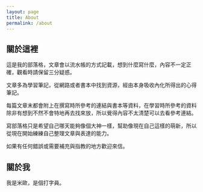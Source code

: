 ```yaml
---
layout: page
title: About
permalink: /about
---
```


## 關於這裡

這是我的部落格，文章會以流水帳的方式記載，想到什麼寫什麼，內容不一定正確，觀看時請保留三分疑惑。

文章多為學習筆記，從網路或者書本中找到資源，經由本身吸收內化所得出的心得筆記。

每篇文章末都會附上在撰寫時所參考的連結與書本等資料，在學習時所參考的資料除非有想到不然不會特地再去找來放，所以覺得內容不太清楚可以去看參考連結。

寫部落格只是希望自己哪天能夠像個大神一樣，幫助像現在自己這樣的萌新，所以從現在開始練練自己整理文章與表達的能力。

如果有任何錯誤或需要補充與指教的地方歡迎來信。

## 關於我

我是米歐，是個打字員。